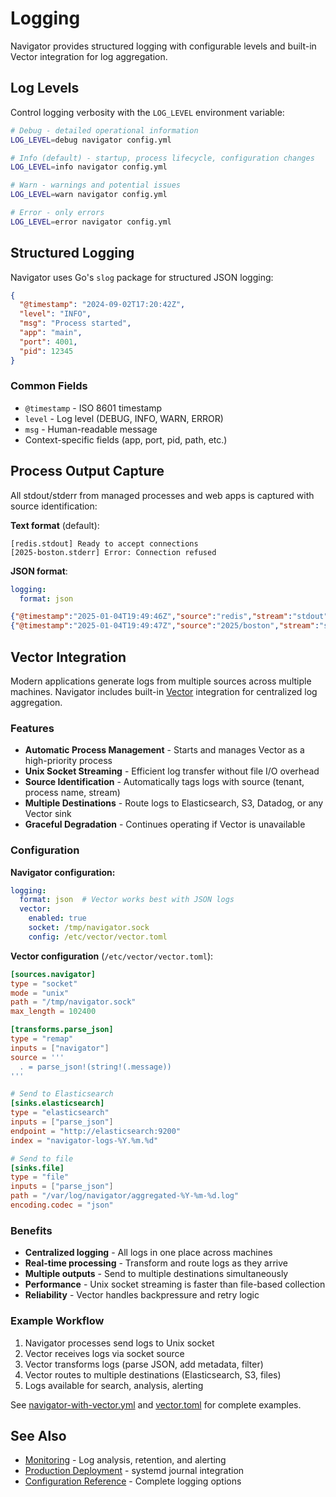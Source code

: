 # Logging

Navigator provides structured logging with configurable levels and built-in Vector integration for log aggregation.

## Log Levels

Control logging verbosity with the `LOG_LEVEL` environment variable:

```bash
# Debug - detailed operational information
LOG_LEVEL=debug navigator config.yml

# Info (default) - startup, process lifecycle, configuration changes
LOG_LEVEL=info navigator config.yml

# Warn - warnings and potential issues
LOG_LEVEL=warn navigator config.yml

# Error - only errors
LOG_LEVEL=error navigator config.yml
```

## Structured Logging

Navigator uses Go's `slog` package for structured JSON logging:

```json
{
  "@timestamp": "2024-09-02T17:20:42Z",
  "level": "INFO",
  "msg": "Process started",
  "app": "main",
  "port": 4001,
  "pid": 12345
}
```

### Common Fields

- `@timestamp` - ISO 8601 timestamp
- `level` - Log level (DEBUG, INFO, WARN, ERROR)
- `msg` - Human-readable message
- Context-specific fields (app, port, pid, path, etc.)

## Process Output Capture

All stdout/stderr from managed processes and web apps is captured with source identification:

**Text format** (default):
```
[redis.stdout] Ready to accept connections
[2025-boston.stderr] Error: Connection refused
```

**JSON format**:
```yaml
logging:
  format: json
```

```json
{"@timestamp":"2025-01-04T19:49:46Z","source":"redis","stream":"stdout","message":"Ready to accept connections"}
{"@timestamp":"2025-01-04T19:49:47Z","source":"2025/boston","stream":"stderr","message":"Error: Connection refused","tenant":"boston"}
```

## Vector Integration

Modern applications generate logs from multiple sources across multiple machines. Navigator includes built-in [Vector](https://vector.dev/) integration for centralized log aggregation.

### Features

- **Automatic Process Management** - Starts and manages Vector as a high-priority process
- **Unix Socket Streaming** - Efficient log transfer without file I/O overhead
- **Source Identification** - Automatically tags logs with source (tenant, process name, stream)
- **Multiple Destinations** - Route logs to Elasticsearch, S3, Datadog, or any Vector sink
- **Graceful Degradation** - Continues operating if Vector is unavailable

### Configuration

**Navigator configuration:**

```yaml
logging:
  format: json  # Vector works best with JSON logs
  vector:
    enabled: true
    socket: /tmp/navigator.sock
    config: /etc/vector/vector.toml
```

**Vector configuration** (`/etc/vector/vector.toml`):

```toml
[sources.navigator]
type = "socket"
mode = "unix"
path = "/tmp/navigator.sock"
max_length = 102400

[transforms.parse_json]
type = "remap"
inputs = ["navigator"]
source = '''
  . = parse_json!(string!(.message))
'''

# Send to Elasticsearch
[sinks.elasticsearch]
type = "elasticsearch"
inputs = ["parse_json"]
endpoint = "http://elasticsearch:9200"
index = "navigator-logs-%Y.%m.%d"

# Send to file
[sinks.file]
type = "file"
inputs = ["parse_json"]
path = "/var/log/navigator/aggregated-%Y-%m-%d.log"
encoding.codec = "json"
```

### Benefits

- **Centralized logging** - All logs in one place across machines
- **Real-time processing** - Transform and route logs as they arrive
- **Multiple outputs** - Send to multiple destinations simultaneously
- **Performance** - Unix socket streaming is faster than file-based collection
- **Reliability** - Vector handles backpressure and retry logic

### Example Workflow

1. Navigator processes send logs to Unix socket
2. Vector receives logs via socket source
3. Vector transforms logs (parse JSON, add metadata, filter)
4. Vector routes to multiple destinations (Elasticsearch, S3, files)
5. Logs available for search, analysis, alerting

See [navigator-with-vector.yml](https://github.com/rubys/navigator/blob/main/examples/navigator-with-vector.yml) and [vector.toml](https://github.com/rubys/navigator/blob/main/examples/vector.toml) for complete examples.

## See Also

- [Monitoring](../deployment/monitoring.md) - Log analysis, retention, and alerting
- [Production Deployment](../deployment/production.md) - systemd journal integration
- [Configuration Reference](../configuration/yaml-reference.md) - Complete logging options